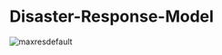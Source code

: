 # Disaster-Response-Model
![maxresdefault](https://user-images.githubusercontent.com/39211262/80916635-9940b200-8d77-11ea-93a3-38ebd53bad0b.jpg)
